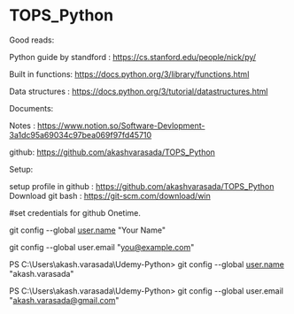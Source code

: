 # TOPS_Python
Good reads:

Python guide by standford : https://cs.stanford.edu/people/nick/py/

Built in functions: https://docs.python.org/3/library/functions.html

Data structures : https://docs.python.org/3/tutorial/datastructures.html

Documents:

Notes : https://www.notion.so/Software-Devlopment-3a1dc95a69034c97bea069f97fd45710

github: https://github.com/akashvarasada/TOPS_Python

Setup:

setup profile in github : https://github.com/akashvarasada/TOPS_Python
Download git bash : https://git-scm.com/download/win

#set credentials for github Onetime.

git config --global [user.name](http://user.name/) "Your Name"

git config --global user.email "[you@example.com](mailto:you@example.com)"

PS C:\Users\akash.varasada\Udemy-Python> git config --global [user.name](http://user.name/) "akash.varasada"

PS C:\Users\akash.varasada\Udemy-Python> git config --global user.email "[akash.varasada@gmail.com](mailto:akash.varasada@gmail.com)"
